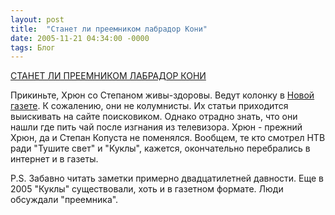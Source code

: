```yaml
---
layout: post
title:  "Станет ли преемником лабрадор Кони"
date: 2005-11-21 04:34:00 -0000
tags: Блог
---
```


<a href="http://2005.novayagazeta.ru/nomer/2005/13n/n13n-s30.shtml">СТАНЕТ ЛИ ПРЕЕМНИКОМ ЛАБРАДОР КОНИ</a>

Прикиньте, Хрюн со Степаном живы-здоровы. Ведут колонку в <a href="http://www.novayagazeta.ru">Новой газете</a>. К сожалению, они не колумнисты. Их статьи приходится выискивать на сайте поисковиком. Однако отрадно знать, что они нашли где пить чай после изгнания из телевизора. Хрюн - прежний Хрюн, да и Степан Копуста не поменялся. Вообщем, те кто смотрел НТВ ради "Тушите свет" и "Куклы", кажется, окончательно перебрались в интернет и в газеты.

P.S. Забавно читать заметки примерно двадцатилетней давности. Еще в 2005 "Куклы" существовали, хоть и в газетном формате. Люди обсуждали "преемника".